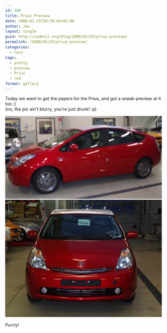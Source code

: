 ```yaml
---
id: 209
title: Prius Preview
date: 2008-01-25T20:39:03+02:00
author: Jan
layout: single
guid: http://sadevil.org/blog/2008/01/25/prius-preview/
permalink: /2008/01/25/prius-preview/
categories:
  - Cars
tags:
  - pretty
  - preview
  - Prius
  - red
format: gallery
---
```

Today we went to get the papers for the Prius, and got a sneak-preview at it too ;)  
(no, the pic ain't blurry, you're just drunk! :p)

![Side pic](/assets/images/2008/01/p1252008-sm.jpg "Side pic")  
![Side pic](/assets/images/2008/01/p1252009-sm.jpg "Side pic") 

Purrty!